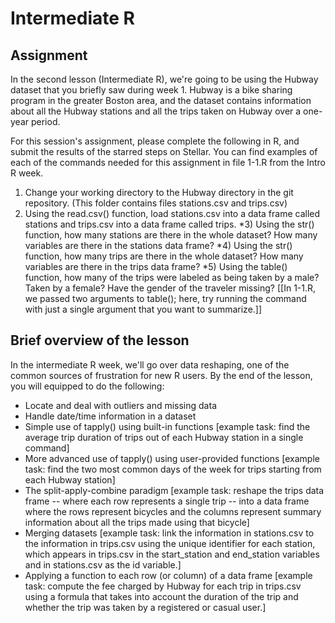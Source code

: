 # Intermediate R

## Assignment

In the second lesson (Intermediate R), we're going to be using the Hubway dataset that you briefly saw during week 1. Hubway is a bike sharing program in the greater Boston area, and the dataset contains information about all the Hubway stations and all the trips taken on Hubway over a one-year period.

For this session's assignment, please complete the following in R, and submit the results of the starred steps on Stellar. You can find examples of each of the commands needed for this assignment in file 1-1.R from the Intro R week. 

1) Change your working directory to the Hubway directory in the git repository. (This folder contains files stations.csv and trips.csv)
2) Using the read.csv() function, load stations.csv into a data frame called stations and trips.csv into a data frame called trips. 
*3) Using the str() function, how many stations are there in the whole dataset? How many variables are there in the stations data frame?
*4) Using the str() function, how many trips are there in the whole dataset? How many variables are there in the trips data frame?
*5) Using the table() function, how many of the trips were labeled as being taken by a male? Taken by a female? Have the gender of the traveler missing?  [[In 1-1.R, we passed two arguments to table(); here, try running the command with just a single argument that you want to summarize.]]

## Brief overview of the lesson

In the intermediate R week, we'll go over data reshaping, one of the common sources of frustration for new R users. By the end of the lesson, you will equipped to do the following:
- Locate and deal with outliers and missing data
- Handle date/time information in a dataset
- Simple use of tapply() using built-in functions [example task: find the average trip duration of trips out of each Hubway station in a single command]
- More advanced use of tapply() using user-provided functions [example task: find the two most common days of the week for trips starting from each Hubway station]
- The split-apply-combine paradigm [example task: reshape the trips data frame -- where each row represents a single trip -- into a data frame where the rows represent bicycles and the columns represent summary information about all the trips made using that bicycle]
- Merging datasets [example task: link the information in stations.csv to the information in trips.csv using the unique identifier for each station, which appears in trips.csv in the start_station and end_station variables and in stations.csv as the id variable.]
- Applying a function to each row (or column) of a data frame [example task: compute the fee charged by Hubway for each trip in trips.csv using a formula that takes into account the duration of the trip and whether the trip was taken by a registered or casual user.]